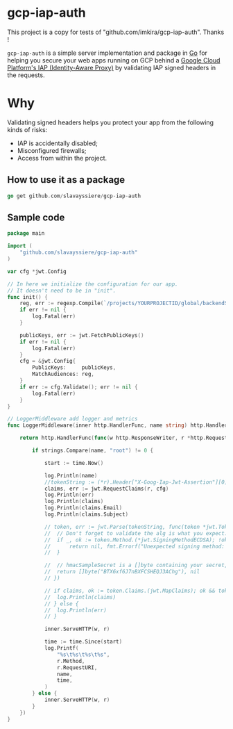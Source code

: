 # gcp-iap-auth

This project is a copy for tests of "github.com/imkira/gcp-iap-auth". Thanks !

`gcp-iap-auth` is a simple server implementation and package in
[Go](http://golang.org) for helping you secure your web apps running on GCP
behind a
[Google Cloud Platform's IAP (Identity-Aware Proxy)](https://cloud.google.com/iap/docs/) by validating IAP signed headers in the requests.

# Why

Validating signed headers helps you protect your app from the following kinds of risks:

- IAP is accidentally disabled;
- Misconfigured firewalls;
- Access from within the project.

## How to use it as a package

```go
go get github.com/slavayssiere/gcp-iap-auth
```

## Sample code

```go
package main

import (
	"github.com/slavayssiere/gcp-iap-auth"
)

var cfg *jwt.Config

// In here we initialize the configuration for our app.
// It doesn't need to be in "init".
func init() {
	reg, err := regexp.Compile(`/projects/YOURPROJECTID/global/backendServices/BACKENDID$`)
	if err != nil {
		log.Fatal(err)
	}

	publicKeys, err := jwt.FetchPublicKeys()
	if err != nil {
		log.Fatal(err)
	}
	cfg = &jwt.Config{
		PublicKeys:     publicKeys,
		MatchAudiences: reg,
	}
	if err := cfg.Validate(); err != nil {
		log.Fatal(err)
	}
}

// LoggerMiddleware add logger and metrics
func LoggerMiddleware(inner http.HandlerFunc, name string) http.Handler {

	return http.HandlerFunc(func(w http.ResponseWriter, r *http.Request) {

		if strings.Compare(name, "root") != 0 {

			start := time.Now()

			log.Println(name)
			//tokenString := (*r).Header["X-Goog-Iap-Jwt-Assertion"][0]
			claims, err := jwt.RequestClaims(r, cfg)
			log.Println(err)
			log.Println(claims)
			log.Println(claims.Email)
			log.Println(claims.Subject)

			// token, err := jwt.Parse(tokenString, func(token *jwt.Token) (interface{}, error) {
			// 	// Don't forget to validate the alg is what you expect:
			// 	if _, ok := token.Method.(*jwt.SigningMethodECDSA); !ok {
			// 		return nil, fmt.Errorf("Unexpected signing method: %v", token.Header["alg"])
			// 	}

			// 	// hmacSampleSecret is a []byte containing your secret, e.g. []byte("my_secret_key")
			// 	return []byte("BTX6xf6J7nBXFCSHEQJ3AChg"), nil
			// })

			// if claims, ok := token.Claims.(jwt.MapClaims); ok && token.Valid {
			// 	log.Println(claims)
			// } else {
			// 	log.Println(err)
			// }

			inner.ServeHTTP(w, r)

			time := time.Since(start)
			log.Printf(
				"%s\t%s\t%s\t%s",
				r.Method,
				r.RequestURI,
				name,
				time,
			)
		} else {
			inner.ServeHTTP(w, r)
		}
	})
}

```
